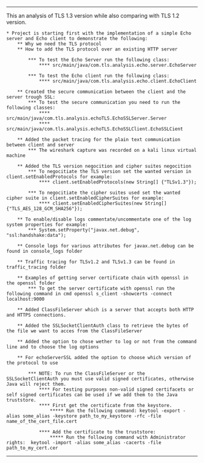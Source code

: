 --------------------------------------------------------------------------------------------------------------------------------------------

This an analysis of TLS 1.3 version while also comparing with TLS 1.2 version.

	* Project is starting first with the implementation of a simple Echo server and Echo client to demonstrate the following:
		** Why we need the TLS protocol
		** How to add the TLS protocol over an existing HTTP server 
		
			*** To test the Echo Server run the following class:
				**** src/main/java/com.tls.analysis.echo.server.EchoServer
				
			*** To test the Echo client run the following class:
				**** src/main/java/com.tls.analysis.echo.client.EchoClient
				
		** Created the secure communication between the client and the server trough SSL:
			*** To test the secure communication you need to run the following classes:
				**** src/main/java/com.tls.analysis.echoTLS.EchoSSLServer.Server
				**** src/main/java/com.tls.analysis.echoTLS.EchoSSLClient.EchoSSLCient

		** Added the packet tracing for the plain text communication between client and server
			*** The wireshark capture was recorded on a kali linux virtual machine

		** Added the TLS version negocition and cipher suites negocition
			*** To negocitiate the TLS version set the wanted version in client.setEnabledProtocols for example:
				**** client.setEnabledProtocols(new String[] {"TLSv1.3"});
				
			*** To negocitiate the cipher suites used set the wanted cipher suite in client.setEnabledCipherSuites for example:
				**** client.setEnabledCipherSuites(new String[] {"TLS_AES_128_GCM_SHA256"});
		
		** To enable/disable logs commentate/uncommentate one of the log system properties for example:
			*** System.setProperty("javax.net.debug", "ssl:handshake:data");

		** Console logs for various attributes for javax.net.debug can be found in console_logs folder

		** Traffic tracing for TLSv1.2 and TLSv1.3 can be found in traffic_tracing folder

		** Examples of getting server certificate chain with openssl in the openssl folder
			*** To get the server certificate with openssl run the following command in cmd openssl s_client -showcerts -connect localhost:9000 

		** Added ClassFileServer which is a server that accepts both HTTP and HTTPS connections.
			
		** Added the SSLSocketClientAuth class to retrieve the bytes of the file we want to acces from the ClassFileServer

		** Added the option to chose wether to log or not from the command line and to choose the log options

		** For echoServerSSL added the option to choose which version of the protocol to use

			*** NOTE: To run the ClassFileServer or the SSLSocketClientAuth you must use valid signed certificates, otherwise Java will reject them.
				**** For testing purposes non-valid signed certifacets or self signed certificates can be used if we add them to the Java truststore.
				**** First get the certificate from the keystore.
					***** Run the following command: keytool -export -alias some_alias -keystore path_to_my_keystore -rfc -file name_of_the_cert_file.cert

				**** Add the certificate to the truststore:
					***** Run the following command with Administrator rights:  keytool -import -alias some_alias -cacerts -file path_to_my_cert.cer
			


--------------------------------------------------------------------------------------------------------------------------------------------
	